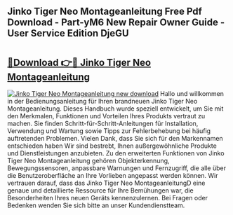 ## Jinko Tiger Neo Montageanleitung Free Pdf Download - Part-yM6 New Repair Owner Guide - User Service Edition DjeGU

# <h2><a href="http://df7sfh1.blite.top/?on=Jinko+Tiger+Neo+Montageanleitung">🔗Download 👉🔴 Jinko Tiger Neo Montageanleitung</a></h2>

[![Jinko Tiger Neo Montageanleitung new download](https://i.imgur.com/lujVjoI.png)](http://df7sfh1.blite.top/?on=Jinko+Tiger+Neo+Montageanleitung)
Hallo und willkommen in der Bedienungsanleitung für Ihren brandneuen Jinko Tiger Neo Montageanleitung. Dieses Handbuch wurde speziell entwickelt, um Sie mit den Merkmalen, Funktionen und Vorteilen Ihres Produkts vertraut zu machen. Sie finden Schritt-für-Schritt-Anleitungen für Installation, Verwendung und Wartung sowie Tipps zur Fehlerbehebung bei häufig auftretenden Problemen. Vielen Dank, dass Sie sich für den Markennamen entschieden haben Wir sind bestrebt, Ihnen außergewöhnliche Produkte und Dienstleistungen anzubieten. Zu den erweiterten Funktionen von Jinko Tiger Neo Montageanleitung gehören Objekterkennung, Bewegungssensoren, anpassbare Warnungen und Fernzugriff, die alle über die Benutzeroberfläche an Ihre Vorlieben angepasst werden können. Wir vertrauen darauf, dass das Jinko Tiger Neo MontageanleitungD eine genaue und detaillierte Ressource für Ihre Bemühungen war, die Besonderheiten Ihres neuen Geräts kennenzulernen. Bei Fragen oder Bedenken wenden Sie sich bitte an unser Kundendienstteam.
